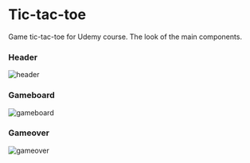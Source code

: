 # Tic-tac-toe
Game tic-tac-toe for Udemy course. The look of the main components.

### Header 
![header](public/headerImage.png)
### Gameboard
![gameboard](public/gameBoardImage.png)
### Gameover
![gameover](public/gameOverImage.png)
